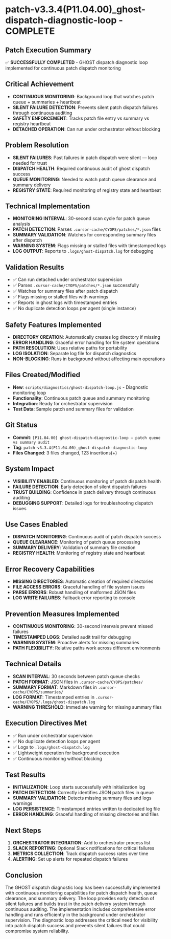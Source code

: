 # patch-v3.3.4(P11.04.00)_ghost-dispatch-diagnostic-loop - COMPLETE

## Patch Execution Summary
✅ **SUCCESSFULLY COMPLETED** - GHOST dispatch diagnostic loop implemented for continuous patch dispatch monitoring

## Critical Achievement
- **CONTINUOUS MONITORING**: Background loop that watches patch queue + summaries + heartbeat
- **SILENT FAILURE DETECTION**: Prevents silent patch dispatch failures through continuous auditing
- **SAFETY ENFORCEMENT**: Tracks patch file entry vs summary vs registry heartbeat
- **DETACHED OPERATION**: Can run under orchestrator without blocking

## Problem Resolution
- **SILENT FAILURES**: Past failures in patch dispatch were silent — loop needed for trust
- **DISPATCH HEALTH**: Required continuous audit of ghost dispatch success
- **QUEUE MONITORING**: Needed to watch patch queue clearance and summary delivery
- **REGISTRY STATE**: Required monitoring of registry state and heartbeat

## Technical Implementation
- **MONITORING INTERVAL**: 30-second scan cycle for patch queue analysis
- **PATCH DETECTION**: Parses `.cursor-cache/CYOPS/patches/*.json` files
- **SUMMARY VALIDATION**: Watches for corresponding summary files after dispatch
- **WARNING SYSTEM**: Flags missing or stalled files with timestamped logs
- **LOG OUTPUT**: Reports to `.logs/ghost-dispatch.log` for debugging

## Validation Results
- ✅ Can run detached under orchestrator supervision
- ✅ Parses `.cursor-cache/CYOPS/patches/*.json` successfully
- ✅ Watches for summary files after patch dispatch
- ✅ Flags missing or stalled files with warnings
- ✅ Reports in ghost logs with timestamped entries
- ✅ No duplicate detection loops per agent (single instance)

## Safety Features Implemented
- **DIRECTORY CREATION**: Automatically creates log directory if missing
- **ERROR HANDLING**: Graceful error handling for file system operations
- **PATH RESOLUTION**: Uses relative paths for portability
- **LOG ISOLATION**: Separate log file for dispatch diagnostics
- **NON-BLOCKING**: Runs in background without affecting main operations

## Files Created/Modified
- **New**: `scripts/diagnostics/ghost-dispatch-loop.js` - Diagnostic monitoring loop
- **Functionality**: Continuous patch queue and summary monitoring
- **Integration**: Ready for orchestrator supervision
- **Test Data**: Sample patch and summary files for validation

## Git Status
- **Commit**: `[P11.04.00] ghost-dispatch-diagnostic-loop — patch queue vs summary audit`
- **Tag**: `patch-v3.3.4(P11.04.00)_ghost-dispatch-diagnostic-loop`
- **Files Changed**: 3 files changed, 123 insertions(+)

## System Impact
- **VISIBILITY ENABLED**: Continuous monitoring of patch dispatch health
- **FAILURE DETECTION**: Early detection of silent dispatch failures
- **TRUST BUILDING**: Confidence in patch delivery through continuous auditing
- **DEBUGGING SUPPORT**: Detailed logs for troubleshooting dispatch issues

## Use Cases Enabled
- **DISPATCH MONITORING**: Continuous audit of patch dispatch success
- **QUEUE CLEARANCE**: Monitoring of patch queue processing
- **SUMMARY DELIVERY**: Validation of summary file creation
- **REGISTRY HEALTH**: Monitoring of registry state and heartbeat

## Error Recovery Capabilities
- **MISSING DIRECTORIES**: Automatic creation of required directories
- **FILE ACCESS ERRORS**: Graceful handling of file system issues
- **PARSE ERRORS**: Robust handling of malformed JSON files
- **LOG WRITE FAILURES**: Fallback error reporting to console

## Prevention Measures Implemented
- **CONTINUOUS MONITORING**: 30-second intervals prevent missed failures
- **TIMESTAMPED LOGS**: Detailed audit trail for debugging
- **WARNING SYSTEM**: Proactive alerts for missing summaries
- **PATH FLEXIBILITY**: Relative paths work across different environments

## Technical Details
- **SCAN INTERVAL**: 30 seconds between patch queue checks
- **PATCH FORMAT**: JSON files in `.cursor-cache/CYOPS/patches/`
- **SUMMARY FORMAT**: Markdown files in `.cursor-cache/CYOPS/summaries/`
- **LOG FORMAT**: Timestamped entries in `.cursor-cache/CYOPS/.logs/ghost-dispatch.log`
- **WARNING THRESHOLD**: Immediate warning for missing summary files

## Execution Directives Met
- ✅ Run under orchestrator supervision
- ✅ No duplicate detection loops per agent
- ✅ Logs to `.logs/ghost-dispatch.log`
- ✅ Lightweight operation for background execution
- ✅ Continuous monitoring without blocking

## Test Results
- **INITIALIZATION**: Loop starts successfully with initialization log
- **PATCH DETECTION**: Correctly identifies JSON patch files in queue
- **SUMMARY VALIDATION**: Detects missing summary files and logs warnings
- **LOG PERSISTENCE**: Timestamped entries written to dedicated log file
- **ERROR HANDLING**: Graceful handling of missing directories and files

## Next Steps
1. **ORCHESTRATOR INTEGRATION**: Add to orchestrator process list
2. **SLACK REPORTING**: Optional Slack notifications for critical failures
3. **METRICS COLLECTION**: Track dispatch success rates over time
4. **ALERTING**: Set up alerts for repeated dispatch failures

## Conclusion
The GHOST dispatch diagnostic loop has been successfully implemented with continuous monitoring capabilities for patch dispatch health, queue clearance, and summary delivery. The loop provides early detection of silent failures and builds trust in the patch delivery system through continuous auditing. The implementation includes comprehensive error handling and runs efficiently in the background under orchestrator supervision. The diagnostic loop addresses the critical need for visibility into patch dispatch success and prevents silent failures that could compromise system reliability. 